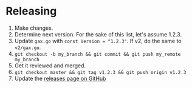 # Releasing

1. Make changes.
2. Determine next version. For the sake of this list, let's assume 1.2.3.
3. Update `gax.go` with `const Version = "1.2.3"`. If v2, do the same to `v2/gax.go`.
4. `git checkout -b my_branch && git commit && git push my_remote my_branch`
5. Get it reviewed and merged.
6. `git checkout master && git tag v1.2.3 && git push origin v1.2.3`
7. Update the [releases page on GitHub](https://github.com/googleapis/gax-go/releases)
